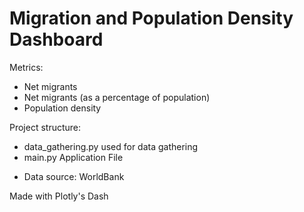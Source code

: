 # Migration and Population Density Dashboard

Metrics: 
- Net migrants
- Net migrants (as a percentage of population)
- Population density

Project structure:
- data_gathering.py    used for data gathering 
- main.py      Application File 

* Data source: WorldBank

Made with Plotly's Dash
